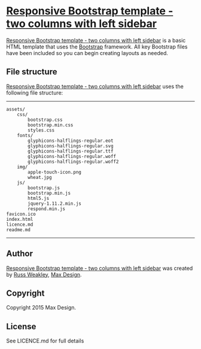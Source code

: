 # [Responsive Bootstrap template - two columns with left sidebar](http://github.com)

[Responsive Bootstrap template - two columns with left sidebar](http://github.com) is a basic HTML template that uses the [Bootstrap](http://getbootstrap.com/)  framework. All key Bootstrap files have been included so you can begin creating layouts as needed.

## File structure

[Responsive Bootstrap template - two columns with left sidebar](http://github.com) uses the following file structure:

-------------

	assets/
		css/
			bootstrap.css
			bootstrap.min.css
			styles.css
		fonts/
			glyphicons-halflings-regular.eot
			glyphicons-halflings-regular.svg
			glyphicons-halflings-regular.ttf
			glyphicons-halflings-regular.woff
			glyphicons-halflings-regular.woff2
		img/
			apple-touch-icon.png
			wheat.jpg
		js/
			bootstrap.js
			bootstrap.min.js
			html5.js
			jquery-1.11.2.min.js
			respond.min.js
	favicon.ico
	index.html
	licence.md
	readme.md

------------------

## Author

[Responsive Bootstrap template - two columns with left sidebar](http://github.com) was created by [Russ Weakley](https://twitter.com/mdo), [Max Design](hppt://maxdesign.com.au).

## Copyright

Copyright 2015 Max Design. 

## License

See LICENCE.md for full details